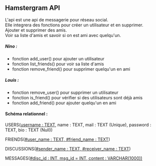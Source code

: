## Hamstergram API

L'api est une api de messagerie pour réseau social. <br>
Elle integrera des fonctions pour créer un utilisateur et en supprimer. <br>
Ajouter et supprimer des amis. <br>
Voir sa liste d'amis et savoir si on est ami avec quelqu'un.


##### Nino : 
- fonction add_user() pour ajouter un utilisateur
- fonction list_friends() pour voir sa liste d'amis
- fonction remove_friend() pour supprimer quelqu'un en ami

##### Louis :
- fonction remove_user() pour supprimer un utilisateur
- fonction is_friend() pour vérifier si des utilisateurs sont déjà amis
- fonction add_friend() pour ajouter quelqu'un en ami


#### Schéma relationnel :
USERS(<u>username : TEXT</u>, name : TEXT, mail : TEXT (Unique), password : TEXT, bio : TEXT (Null))

FRIENDS(<u>#user_name : TEXT, #friend_name : TEXT</u>)

DISCUSSIONS(<u>#sender_name : TEXT, #receiver_name : TEXT</u>)

MESSAGES(<u>#disc_id : INT, msg_id = INT<u>, content : VARCHAR(1000))
